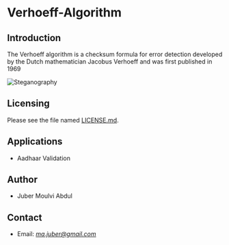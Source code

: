 **Verhoeff-Algorithm**
========================

Introduction
------------------------
The Verhoeff algorithm is a checksum formula for error detection developed by the Dutch mathematician Jacobus Verhoeff and was first published in 1969  

![Steganography](steganography.jpg)  

Licensing
------------------------
Please see the file named [LICENSE.md](LICENSE.md).

Applications
------------------------
* Aadhaar Validation

Author
------------------------
* Juber Moulvi Abdul 


Contact
------------------------
* Email: [*ma.juber@gmail.com*](mailto:ma.juber@gmail.com)

